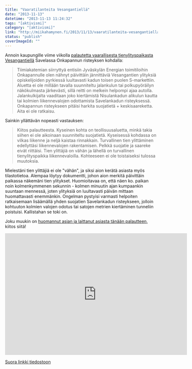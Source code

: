 ```yaml
---
title: "Vaaratilanteita Vesangantiellä"
date: "2013-11-13"
datetime: "2013-11-13 11:24:32"
tags: "[aktivismi]"
category: "[aktivismi]"
link: "http://miikahamynen.fi/2013/11/13/vaaratilanteita-vesangantiella/"
status: "publish"
coverImageId: ""
---
```


Annoin kaupungille viime viikolla [palautetta vaarallisesta tienylityspaikasta Vesangantiellä](https://s-asiointi.jkl.fi/eFeedback/fi/View/13779) Savelassa Onkapannun risteyksen kohdalla:

> Tiimiakatemian siirryttyä entisiin Jyväskylän Energian toimitiloihin Onkapannulle olen nähnyt päivittäin jännittäviä Vesangantien ylityksiä opiskelijoiden pyrkiessä luultavasti kadun toisen puolen S-markettiin. Aluetta ei ole millään tavalla suunniteltu jalankulun tai polkupyöräilyn näkökulmasta järkevästi, sillä reitti on melkein helpompi ajaa autolla. Jalankulkijalta vaaditaan joko kiertämistä Nisulankadun alikulun kautta tai kolmien liikennevalojen odottamista Savelankadun risteyksessä. Onkapannun risteykseen pitäisi harkita suojatietä + keskisaareketta. Aita ei ole ratkaisu.

Sainkin yllättävän nopeasti vastauksen:

> Kiitos palautteesta. Kyseinen kohta on teollisuusaluetta, minkä takia siihen ei ole aikoinaan suunniteltu suojatietä. Kyseisessä kohdassa on vilkas liikenne ja neljä kaistaa rinnakkain. Turvallinen tien ylittäminen edellyttäsi liikennevalojen rakentamisen. Pelkkä suojatie ja saareke eivät riittäisi. Tien ylittäjiä on vähän ja lähellä on turvallinen tienylityspaikka liikennevaloilla. Kohteeseen ei ole toistaiseksi tulossa muutoksia.

Mielestäni tien ylittäjiä ei ole "vähän", ja siksi aion kerätä asiasta myös tilastotietoa. Alempaa löytyy dokumentti, johon aion merkitä päivittäin paikassa näkemäni tien ylitykset. Huomioitavaa on, että näen ko. paikan noin kolmenkymmenen sekunnin - kolmen minuutin ajan kumpaankin suuntaan mennessä, joten ylityksiä on luultavasti päivän mittaan huomattavasti enemmänkin. Ongelman pystyisi varmasti helpoiten ratkaisemaan lisäämällä yhden suojatien Savelankadun risteykseen, jolloin kohtuuton kolmien valojen odotus tai satojen metrien kiertäminen tunneliin poistuisi. Kallistahan se toki on.

Joku muukin on [huomannut asian ja laittanut asiasta tänään palautteen](https://s-asiointi.jkl.fi/eFeedback/fi/View/13863), kiitos siitä!

<iframe src="https://docs.google.com/spreadsheet/pub?key=0Ah9R1C_kvqHAdG8wb3hjQ2FoNmVWR0N5Ri1seXJxUUE&amp;single=true&amp;gid=0&amp;output=html&amp;widget=true" height="400" width="600" frameborder="0"></iframe>

[Suora linkki tiedostoon](https://docs.google.com/spreadsheet/ccc?key=0Ah9R1C_kvqHAdG8wb3hjQ2FoNmVWR0N5Ri1seXJxUUE&usp=sharing)

